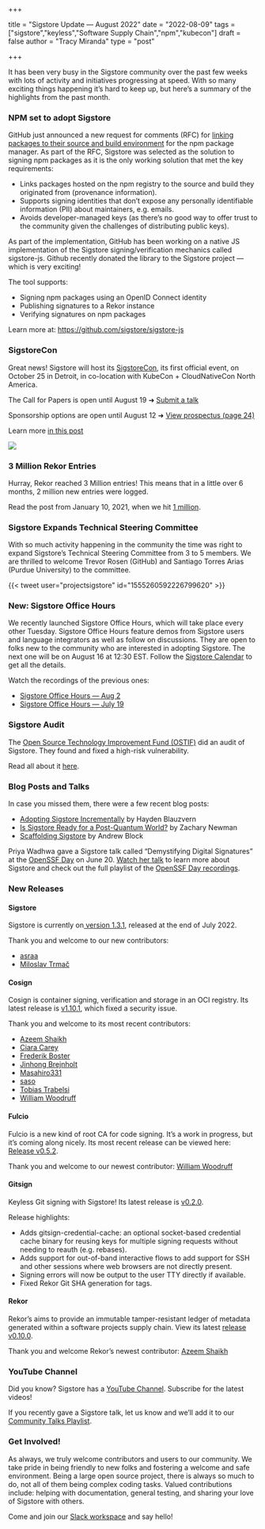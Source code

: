 +++

title = "Sigstore Update — August 2022"
date = "2022-08-09"
tags = ["sigstore","keyless","Software Supply Chain","npm","kubecon"]
draft = false
author = "Tracy Miranda"
type = "post"

+++

It has been very busy in the Sigstore community over the past few weeks with lots of activity and initiatives progressing at speed. With so many exciting things happening it’s hard to keep up, but here’s a summary of the highlights from the past month.

### NPM set to adopt Sigstore

GitHub just announced a new request for comments (RFC) for [linking packages to their source and build environment](https://github.blog/2022-08-08-new-request-for-comments-on-improving-npm-security-with-sigstore-is-now-open/) for the npm package manager. As part of the RFC, Sigstore was selected as the solution to signing npm packages as it is the only working solution that met the key requirements:

- Links packages hosted on the npm registry to the source and build they originated from (provenance information).
- Supports signing identities that don’t expose any personally identifiable information (PII) about maintainers, e.g. emails.
- Avoids developer-managed keys (as there’s no good way to offer trust to the community given the challenges of distributing public keys).

As part of the implementation, GitHub has been working on a native JS implementation of the Sigstore signing/verification mechanics called sigstore-js. Github recently donated the library to the Sigstore project — which is very exciting!

The tool supports:

- Signing npm packages using an OpenID Connect identity
- Publishing signatures to a Rekor instance
- Verifying signatures on npm packages

Learn more at: https://github.com/sigstore/sigstore-js

### SigstoreCon

Great news! Sigstore will host its [SigstoreCon](https://blog.sigstore.dev/announcing-sigstorecon-2022-dad650d83802), its first official event, on October 25 in Detroit, in co-location with KubeCon + CloudNativeCon North America.

The Call for Papers is open until August 19 ➜ [Submit a talk](https://events.linuxfoundation.org/sigstorecon-north-america/program/cfp/)

Sponsorship options are open until August 12 ➜ [View prospectus (page 24)](https://events.linuxfoundation.org/sponsor-cncf-events)

Learn more [in this post](https://blog.sigstore.dev/announcing-sigstorecon-2022-dad650d83802)

![](/images/sigstorecon.jpg)

### 3 Million Rekor Entries

Hurray, Rekor reached 3 Million entries! This means that in a little over 6 months, 2 million new entries were logged.

Read the post from January 10, 2021, when we hit [1 million](https://blog.sigstore.dev/celebrating-1-000-000-entries-in-rekor-1950b7c150df).

### Sigstore Expands Technical Steering Committee

With so much activity happening in the community the time was right to expand Sigstore’s Technical Steering Committee from 3 to 5 members. We are thrilled to welcome Trevor Rosen (GitHub) and Santiago Torres Arias (Purdue University) to the committee.

{{< tweet user="projectsigstore" id="1555260592226799620" >}}

### New: Sigstore Office Hours

We recently launched Sigstore Office Hours, which will take place every other Tuesday. Sigstore Office Hours feature demos from Sigstore users and language integrators as well as follow on discussions. They are open to folks new to the community who are interested in adopting Sigstore. The next one will be on August 16 at 12:30 EST. Follow the [Sigstore Calendar](https://t.co/RSd1uMg3sP) to get all the details.

Watch the recordings of the previous ones:

- [Sigstore Office Hours — Aug 2](https://youtu.be/xxVimHB7nwg)
- [Sigstore Office Hours — July 19](https://youtu.be/LeVS9s66nXA)

### Sigstore Audit

The [Open Source Technology Improvement Fund (OSTIF)](https://ostif.org/) did an audit of Sigstore. They found and fixed a high-risk vulnerability.

Read all about it [here](https://ostif.org/our-audit-of-sigstore-is-complete-high-risk-vulnerability-found-and-fixed/).

### Blog Posts and Talks

In case you missed them, there were a few recent blog posts:

- [Adopting Sigstore Incrementally](https://blog.sigstore.dev/adopting-sigstore-incrementally-1b56a69b8c15) by Hayden Blauzvern
- [Is Sigstore Ready for a Post-Quantum World?](https://medium.com/sigstore/is-sigstore-ready-for-a-post-quantum-world-82c9166985af) by Zachary Newman
- [Scaffolding Sigstore](https://medium.com/sigstore/scaffolding-sigstore-e893eb962f22) by Andrew Block

Priya Wadhwa gave a Sigstore talk called “Demystifying Digital Signatures” at the [OpenSSF Day](https://events.linuxfoundation.org/open-source-summit-north-america/features/openssf-day/) on June 20. [Watch her talk](https://youtu.be/KpyYVLHY8V8) to learn more about Sigstore and check out the full playlist of the [OpenSSF Day recordings](https://www.youtube.com/playlist?list=PLVl2hFL_zAh_T8vXM0gdjvfZppAPMAheA).

### New Releases

#### Sigstore

Sigstore is currently on[ version 1.3.1](https://github.com/sigstore/sigstore/releases/tag/v1.3.1), released at the end of July 2022.

Thank you and welcome to our new contributors:

- [asraa](https://github.com/asraa)
- [Miloslav Trmač](https://github.com/mtrmac)

#### Cosign

Cosign is container signing, verification and storage in an OCI registry. Its latest release is [v1.10.1](https://github.com/sigstore/cosign/releases/tag/v1.10.1), which fixed a security issue.

Thank you and welcome to its most recent contributors:

- [Azeem Shaikh](https://github.com/azeemshaikh38)
- [Ciara Carey](https://github.com/ciaracarey)
- [Frederik Boster](https://github.com/Syquel)
- [Jinhong Brejnholt](https://github.com/JBrejnholt)
- [Masahiro331](https://github.com/masahiro331)
- [saso](https://github.com/otms61)
- [Tobias Trabelsi](https://github.com/Lerentis)
- [William Woodruff](https://github.com/woodruffw)

#### Fulcio

Fulcio is a new kind of root CA for code signing. It’s a work in progress, but it’s coming along nicely. Its most recent release can be viewed here: [Release v0.5.2](https://github.com/sigstore/fulcio/releases/tag/v0.5.2).

Thank you and welcome to our newest contributor: [William Woodruff](https://github.com/woodruffw)

#### Gitsign

Keyless Git signing with Sigstore! Its latest release is [v0.2.0](https://github.com/sigstore/gitsign/releases/tag/v0.2.0).

Release highlights:

- Adds gitsign-credential-cache: an optional socket-based credential cache binary for reusing keys for multiple signing requests without needing to reauth (e.g. rebases).
- Adds support for out-of-band interactive flows to add support for SSH and other sessions where web browsers are not directly present.
- Signing errors will now be output to the user TTY directly if available.
- Fixed Rekor Git SHA generation for tags.

#### Rekor

Rekor’s aims to provide an immutable tamper-resistant ledger of metadata generated within a software projects supply chain. View its latest [release v0.10.0](https://github.com/sigstore/rekor/releases/tag/v0.10.0).

Thank you and welcome Rekor’s newest contributor: [Azeem Shaikh](https://github.com/azeemshaikh38)

### YouTube Channel

Did you know? Sigstore has a [YouTube Channel](https://www.youtube.com/channel/UCWPVc8glVGOODxsA_ep0VVw). Subscribe for the latest videos!

If you recently gave a Sigstore talk, let us know and we’ll add it to our [Community Talks Playlist](https://www.youtube.com/playlist?list=PLM6mY5TOhY1E1rqcBR93goCd0DaAiyU8f).

### Get Involved!

As always, we truly welcome contributors and users to our community. We take pride in being friendly to new folks and fostering a welcome and safe environment. Being a large open source project, there is always so much to do, not all of them being complex coding tasks. Valued contributions include: helping with documentation, general testing, and sharing your love of Sigstore with others.

Come and join our [Slack workspace](https://join.slack.com/t/sigstore/shared_invite/zt-mhs55zh0-XmY3bcfWn4XEyMqUUutbUQ) and say hello!